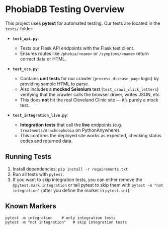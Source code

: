 # PhobiaDB Testing Overview

This project uses **pytest** for automated testing. Our tests are located in the `tests/` folder:

- **`test_api.py`**:  
  - Tests our Flask API endpoints with the Flask test client.  
  - Ensures routes like `/phobia/<name>` or `/symptoms/<name>` return correct data or HTML.

- **`test_ccs.py`**:  
  - Contains **unit tests** for our crawler (`process_disease_page` logic) by providing sample HTML to parse.  
  - Also includes a **mocked Selenium** test (`test_crawl_click_letters`) verifying that the crawler calls the browser driver, writes JSON, etc. 
  - This does **not** hit the real Cleveland Clinic site — it’s purely a mock test.

- **`test_integration_live.py`**:
  - **Integration tests** that call the **live** endpoints (e.g. `treatments/Arachnophobia` on PythonAnywhere).  
  - This confirms the deployed site works as expected, checking status codes and returned data.

## Running Tests

1. Install dependencies: `pip install -r requirements.txt`  
2. Run all tests with `pytest`.  
3. If you want to skip integration tests, you can either remove the `@pytest.mark.integration` or tell pytest to skip them with `pytest -m "not integration"` (after you define the marker in `pytest.ini`).

## Known Markers

```
pytest -m integration    # only integration tests
pytest -m "not integration"   # skip integration tests
```
